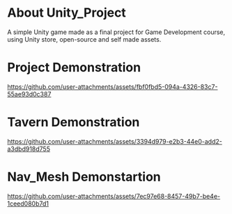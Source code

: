# About Unity_Project
A simple Unity game made as a final project for Game Development course, using Unity store, open-source and self made assets.

# Project Demonstration
https://github.com/user-attachments/assets/fbf0fbd5-094a-4326-83c7-55ae93d0c387

# Tavern Demonstration
https://github.com/user-attachments/assets/3394d979-e2b3-44e0-add2-a3dbd918d755

# Nav_Mesh Demonstartion
https://github.com/user-attachments/assets/7ec97e68-8457-49b7-be4e-1ceed080b7d1
